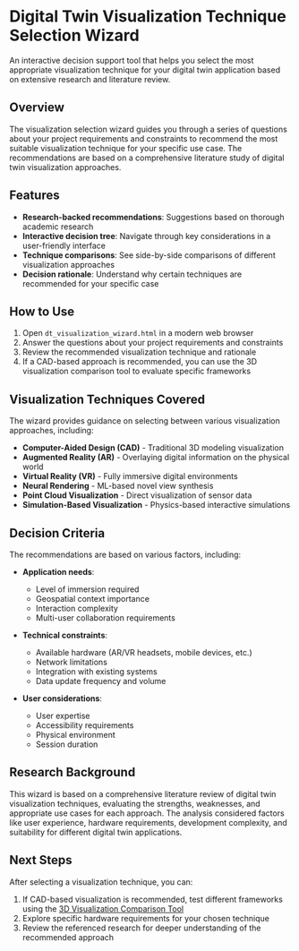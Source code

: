 # Digital Twin Visualization Technique Selection Wizard

An interactive decision support tool that helps you select the most appropriate visualization technique for your digital twin application based on extensive research and literature review.

## Overview

The visualization selection wizard guides you through a series of questions about your project requirements and constraints to recommend the most suitable visualization technique for your specific use case. The recommendations are based on a comprehensive literature study of digital twin visualization approaches.

## Features

- **Research-backed recommendations**: Suggestions based on thorough academic research
- **Interactive decision tree**: Navigate through key considerations in a user-friendly interface
- **Technique comparisons**: See side-by-side comparisons of different visualization approaches
- **Decision rationale**: Understand why certain techniques are recommended for your specific case

## How to Use

1. Open `dt_visualization_wizard.html` in a modern web browser
2. Answer the questions about your project requirements and constraints
3. Review the recommended visualization technique and rationale
4. If a CAD-based approach is recommended, you can use the 3D visualization comparison tool to evaluate specific frameworks

## Visualization Techniques Covered

The wizard provides guidance on selecting between various visualization approaches, including:

- **Computer-Aided Design (CAD)** - Traditional 3D modeling visualization
- **Augmented Reality (AR)** - Overlaying digital information on the physical world
- **Virtual Reality (VR)** - Fully immersive digital environments
- **Neural Rendering** - ML-based novel view synthesis
- **Point Cloud Visualization** - Direct visualization of sensor data
- **Simulation-Based Visualization** - Physics-based interactive simulations

## Decision Criteria

The recommendations are based on various factors, including:

- **Application needs**:
  - Level of immersion required
  - Geospatial context importance
  - Interaction complexity
  - Multi-user collaboration requirements

- **Technical constraints**:
  - Available hardware (AR/VR headsets, mobile devices, etc.)
  - Network limitations
  - Integration with existing systems
  - Data update frequency and volume

- **User considerations**:
  - User expertise
  - Accessibility requirements
  - Physical environment
  - Session duration

## Research Background

This wizard is based on a comprehensive literature review of digital twin visualization techniques, evaluating the strengths, weaknesses, and appropriate use cases for each approach. The analysis considered factors like user experience, hardware requirements, development complexity, and suitability for different digital twin applications.

## Next Steps

After selecting a visualization technique, you can:

1. If CAD-based visualization is recommended, test different frameworks using the [3D Visualization Comparison Tool](../3d-visualization-comparison/README.md)
2. Explore specific hardware requirements for your chosen technique
3. Review the referenced research for deeper understanding of the recommended approach